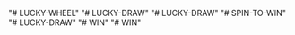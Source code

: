 "# LUCKY-WHEEL" 
"# LUCKY-DRAW" 
"# LUCKY-DRAW" 
"# SPIN-TO-WIN" 
"# LUCKY-DRAW" 
"# WIN" 
"# WIN" 
